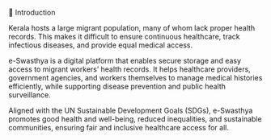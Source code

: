 📌 Introduction

Kerala hosts a large migrant population, many of whom lack proper health records. This makes it difficult to ensure continuous healthcare, track infectious diseases, and provide equal medical access.

e-Swasthya is a digital platform that enables secure storage and easy access to migrant workers’ health records. It helps healthcare providers, government agencies, and workers themselves to manage medical histories efficiently, while supporting disease prevention and public health surveillance.

Aligned with the UN Sustainable Development Goals (SDGs), e-Swasthya promotes good health and well-being, reduced inequalities, and sustainable communities, ensuring fair and inclusive healthcare access for all.

